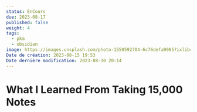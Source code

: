 ```yaml
---
status: EnCours
due: 2023-08-17
published: false
weight: 4
tags:
  - pkm
  - obsidian
image: https://images.unsplash.com/photo-1550592704-6c76defa9985?ixlib=rb-4.0.3&ixid=MnwxMjA3fDB8MHxwaG90by1wYWdlfHx8fGVufDB8fHx8&auto=format&fit=crop&w=300&q=80
Date de création: 2023-08-15 19:53
Date dernière modification: 2023-08-30 20:14
---
```


# What I Learned From Taking 15,000 Notes